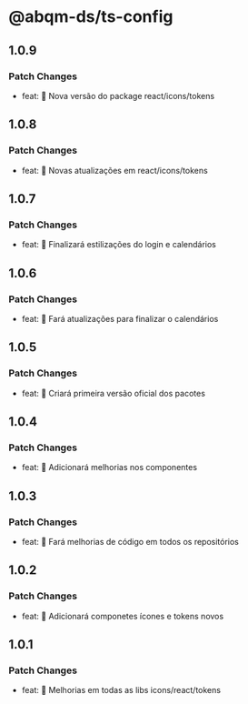 # @abqm-ds/ts-config

## 1.0.9

### Patch Changes

- feat: 🎸 Nova versão do package react/icons/tokens

## 1.0.8

### Patch Changes

- feat: 🎸 Novas atualizações em react/icons/tokens

## 1.0.7

### Patch Changes

- feat: 🎸 Finalizará estilizações do login e calendários

## 1.0.6

### Patch Changes

- feat: 🎸 Fará atualizações para finalizar o calendários

## 1.0.5

### Patch Changes

- feat: 🎸 Criará primeira versão oficial dos pacotes

## 1.0.4

### Patch Changes

- feat: 🎸 Adicionará melhorias nos componentes

## 1.0.3

### Patch Changes

- feat: 🎸 Fará melhorias de código em todos os repositórios

## 1.0.2

### Patch Changes

- feat: 🎸 Adicionará componetes ícones e tokens novos

## 1.0.1

### Patch Changes

- feat: 🎸 Melhorias em todas as libs icons/react/tokens
